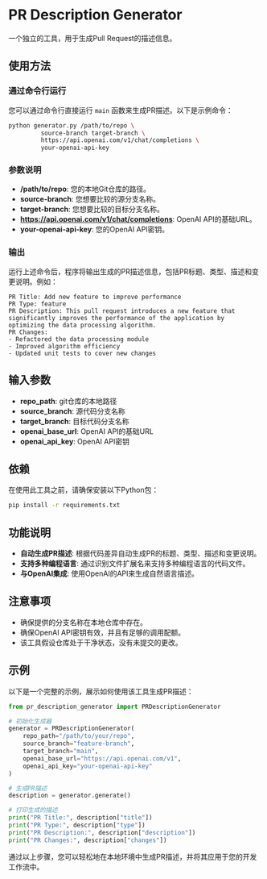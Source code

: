 # PR Description Generator

一个独立的工具，用于生成Pull Request的描述信息。

## 使用方法

### 通过命令行运行

您可以通过命令行直接运行 `main` 函数来生成PR描述。以下是示例命令：

```bash
python generator.py /path/to/repo \
         source-branch target-branch \
         https://api.openai.com/v1/chat/completions \
         your-openai-api-key
```

### 参数说明

- **/path/to/repo**: 您的本地Git仓库的路径。
- **source-branch**: 您想要比较的源分支名称。
- **target-branch**: 您想要比较的目标分支名称。
- **https://api.openai.com/v1/chat/completions**: OpenAI API的基础URL。
- **your-openai-api-key**: 您的OpenAI API密钥。

### 输出

运行上述命令后，程序将输出生成的PR描述信息，包括PR标题、类型、描述和变更说明。例如：

```plaintext
PR Title: Add new feature to improve performance
PR Type: feature
PR Description: This pull request introduces a new feature that significantly improves the performance of the application by optimizing the data processing algorithm.
PR Changes: 
- Refactored the data processing module
- Improved algorithm efficiency
- Updated unit tests to cover new changes
```

## 输入参数

- **repo_path**: git仓库的本地路径
- **source_branch**: 源代码分支名称
- **target_branch**: 目标代码分支名称
- **openai_base_url**: OpenAI API的基础URL
- **openai_api_key**: OpenAI API密钥

## 依赖

在使用此工具之前，请确保安装以下Python包：

```bash
pip install -r requirements.txt
```

## 功能说明

- **自动生成PR描述**: 根据代码差异自动生成PR的标题、类型、描述和变更说明。
- **支持多种编程语言**: 通过识别文件扩展名来支持多种编程语言的代码文件。
- **与OpenAI集成**: 使用OpenAI的API来生成自然语言描述。

## 注意事项

- 确保提供的分支名称在本地仓库中存在。
- 确保OpenAI API密钥有效，并且有足够的调用配额。
- 该工具假设仓库处于干净状态，没有未提交的更改。

## 示例

以下是一个完整的示例，展示如何使用该工具生成PR描述：

```python
from pr_description_generator import PRDescriptionGenerator

# 初始化生成器
generator = PRDescriptionGenerator(
    repo_path="/path/to/your/repo",
    source_branch="feature-branch",
    target_branch="main",
    openai_base_url="https://api.openai.com/v1",
    openai_api_key="your-openai-api-key"
)

# 生成PR描述
description = generator.generate()

# 打印生成的描述
print("PR Title:", description["title"])
print("PR Type:", description["type"])
print("PR Description:", description["description"])
print("PR Changes:", description["changes"])
```

通过以上步骤，您可以轻松地在本地环境中生成PR描述，并将其应用于您的开发工作流中。
